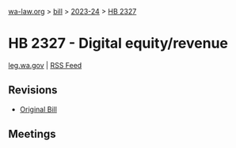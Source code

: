 [wa-law.org](/) > [bill](/bill/) > [2023-24](/bill/2023-24/) > [HB 2327](/bill/2023-24/hb/2327/)

# HB 2327 - Digital equity/revenue
[leg.wa.gov](https://app.leg.wa.gov/billsummary?BillNumber=2327&Year=2023&Initiative=false) | [RSS Feed](./rss.xml)

## Revisions
* [Original Bill](1/)

## Meetings